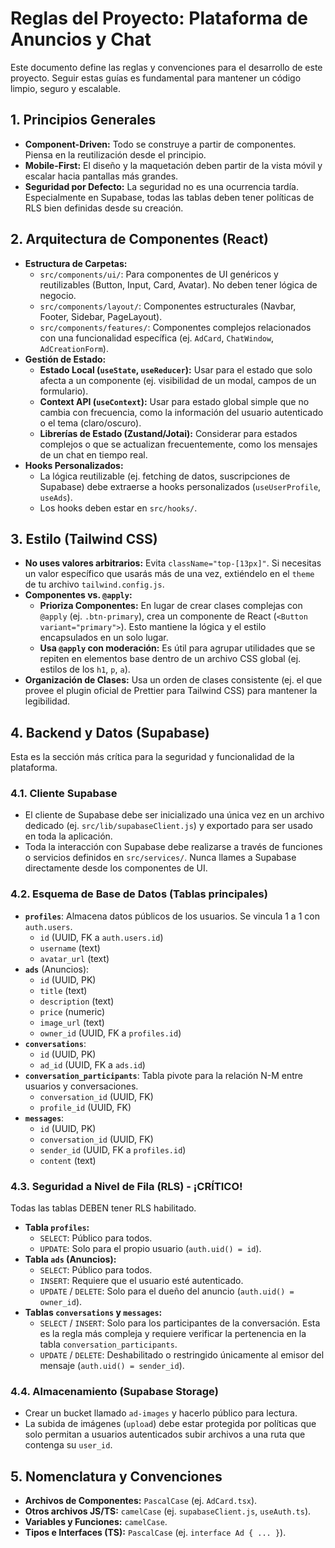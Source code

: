 # Reglas del Proyecto: Plataforma de Anuncios y Chat

Este documento define las reglas y convenciones para el desarrollo de este proyecto. Seguir estas guías es fundamental para mantener un código limpio, seguro y escalable.

## 1. Principios Generales

- **Component-Driven:** Todo se construye a partir de componentes. Piensa en la reutilización desde el principio.
- **Mobile-First:** El diseño y la maquetación deben partir de la vista móvil y escalar hacia pantallas más grandes.
- **Seguridad por Defecto:** La seguridad no es una ocurrencia tardía. Especialmente en Supabase, todas las tablas deben tener políticas de RLS bien definidas desde su creación.

## 2. Arquitectura de Componentes (React)

- **Estructura de Carpetas:**
  - `src/components/ui/`: Para componentes de UI genéricos y reutilizables (Button, Input, Card, Avatar). No deben tener lógica de negocio.
  - `src/components/layout/`: Componentes estructurales (Navbar, Footer, Sidebar, PageLayout).
  - `src/components/features/`: Componentes complejos relacionados con una funcionalidad específica (ej. `AdCard`, `ChatWindow`, `AdCreationForm`).
- **Gestión de Estado:**
  - **Estado Local (`useState`, `useReducer`):** Usar para el estado que solo afecta a un componente (ej. visibilidad de un modal, campos de un formulario).
  - **Context API (`useContext`):** Usar para estado global simple que no cambia con frecuencia, como la información del usuario autenticado o el tema (claro/oscuro).
  - **Librerías de Estado (Zustand/Jotai):** Considerar para estados complejos o que se actualizan frecuentemente, como los mensajes de un chat en tiempo real.
- **Hooks Personalizados:**
  - La lógica reutilizable (ej. fetching de datos, suscripciones de Supabase) debe extraerse a hooks personalizados (`useUserProfile`, `useAds`).
  - Los hooks deben estar en `src/hooks/`.

## 3. Estilo (Tailwind CSS)

- **No uses valores arbitrarios:** Evita `className="top-[13px]"`. Si necesitas un valor específico que usarás más de una vez, extiéndelo en el `theme` de tu archivo `tailwind.config.js`.
- **Componentes vs. `@apply`:**
  - **Prioriza Componentes:** En lugar de crear clases complejas con `@apply` (ej. `.btn-primary`), crea un componente de React (`<Button variant="primary">`). Esto mantiene la lógica y el estilo encapsulados en un solo lugar.
  - **Usa `@apply` con moderación:** Es útil para agrupar utilidades que se repiten en elementos base dentro de un archivo CSS global (ej. estilos de los `h1`, `p`, `a`).
- **Organización de Clases:** Usa un orden de clases consistente (ej. el que provee el plugin oficial de Prettier para Tailwind CSS) para mantener la legibilidad.

## 4. Backend y Datos (Supabase)

Esta es la sección más crítica para la seguridad y funcionalidad de la plataforma.

### 4.1. Cliente Supabase

- El cliente de Supabase debe ser inicializado una única vez en un archivo dedicado (ej. `src/lib/supabaseClient.js`) y exportado para ser usado en toda la aplicación.
- Toda la interacción con Supabase debe realizarse a través de funciones o servicios definidos en `src/services/`. Nunca llames a Supabase directamente desde los componentes de UI.

### 4.2. Esquema de Base de Datos (Tablas principales)

- **`profiles`**: Almacena datos públicos de los usuarios. Se vincula 1 a 1 con `auth.users`.
  - `id` (UUID, FK a `auth.users.id`)
  - `username` (text)
  - `avatar_url` (text)
- **`ads`** (Anuncios):
  - `id` (UUID, PK)
  - `title` (text)
  - `description` (text)
  - `price` (numeric)
  - `image_url` (text)
  - `owner_id` (UUID, FK a `profiles.id`)
- **`conversations`**:
  - `id` (UUID, PK)
  - `ad_id` (UUID, FK a `ads.id`)
- **`conversation_participants`**: Tabla pivote para la relación N-M entre usuarios y conversaciones.
  - `conversation_id` (UUID, FK)
  - `profile_id` (UUID, FK)
- **`messages`**:
  - `id` (UUID, PK)
  - `conversation_id` (UUID, FK)
  - `sender_id` (UUID, FK a `profiles.id`)
  - `content` (text)

### 4.3. Seguridad a Nivel de Fila (RLS) - ¡CRÍTICO!

Todas las tablas DEBEN tener RLS habilitado.

- **Tabla `profiles`:**
  - `SELECT`: Público para todos.
  - `UPDATE`: Solo para el propio usuario (`auth.uid() = id`).
- **Tabla `ads` (Anuncios):**
  - `SELECT`: Público para todos.
  - `INSERT`: Requiere que el usuario esté autenticado.
  - `UPDATE` / `DELETE`: Solo para el dueño del anuncio (`auth.uid() = owner_id`).
- **Tablas `conversations` y `messages`:**
  - `SELECT` / `INSERT`: Solo para los participantes de la conversación. Esta es la regla más compleja y requiere verificar la pertenencia en la tabla `conversation_participants`.
  - `UPDATE` / `DELETE`: Deshabilitado o restringido únicamente al emisor del mensaje (`auth.uid() = sender_id`).

### 4.4. Almacenamiento (Supabase Storage)

- Crear un bucket llamado `ad-images` y hacerlo público para lectura.
- La subida de imágenes (`upload`) debe estar protegida por políticas que solo permitan a usuarios autenticados subir archivos a una ruta que contenga su `user_id`.

## 5. Nomenclatura y Convenciones

- **Archivos de Componentes:** `PascalCase` (ej. `AdCard.tsx`).
- **Otros archivos JS/TS:** `camelCase` (ej. `supabaseClient.js`, `useAuth.ts`).
- **Variables y Funciones:** `camelCase`.
- **Tipos e Interfaces (TS):** `PascalCase` (ej. `interface Ad { ... }`).
